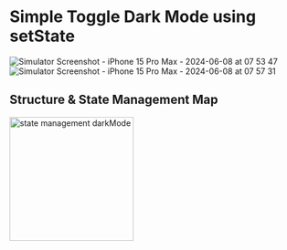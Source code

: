 # Simple Toggle Dark Mode using setState

![Simulator Screenshot - iPhone 15 Pro Max - 2024-06-08 at 07 53 47](https://github.com/tomasbaran/toggle_dark_mode/assets/25743901/cd1618ca-d484-445b-8a65-284327705d83) ![Simulator Screenshot - iPhone 15 Pro Max - 2024-06-08 at 07 57 31](https://github.com/tomasbaran/toggle_dark_mode/assets/25743901/1ac8f9e9-d1fd-4edc-a3d9-c7810f2503f4)

## Structure & State Management Map
<img width="217" alt="state management darkMode" src="https://github.com/tomasbaran/toggle_dark_mode/assets/25743901/e52e318e-f715-49ed-b402-1bc4a14aaf93">
